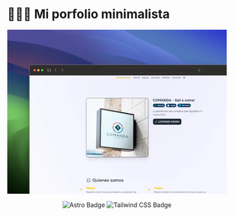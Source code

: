 # 👨🏻‍💻 Mi porfolio minimalista

<div align="center">
<a href="https://arg-comanda.netlify.app/">
<img src="./public/porfolio-comanda.webp">
</a>
<p></p>
</div>

<div align="center">

![Astro Badge](https://img.shields.io/badge/Astro-FF3E00?logo=astro&logoColor=fff&style=flat)
![Tailwind CSS Badge](https://img.shields.io/badge/Tailwind%20CSS-06B6D4?logo=tailwindcss&logoColor=fff&style=flat)

</div>



<p></p>
